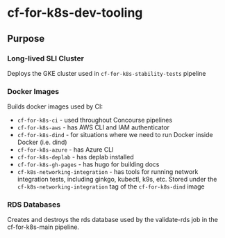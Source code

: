 # cf-for-k8s-dev-tooling

## Purpose
### Long-lived SLI Cluster
Deploys the GKE cluster used in `cf-for-k8s-stability-tests` pipeline

### Docker Images
Builds docker images used by CI:
  - `cf-for-k8s-ci` - used throughout Concourse pipelines
  - `cf-for-k8s-aws` - has AWS CLI and IAM authenticator
  - `cf-for-k8s-dind` - for situations where we need to run Docker inside Docker (i.e. dind)
  - `cf-for-k8s-azure` - has Azure CLI
  - `cf-for-k8s-deplab` - has deplab installed
  - `cf-for-k8s-gh-pages` - has hugo for building docs
  - `cf-k8s-networking-integration` - has tools for running network integration tests, including ginkgo, kubectl, k9s, etc. Stored under the `cf-k8s-networking-integration` tag of the `cf-for-k8s-dind` image

### RDS Databases
Creates and destroys the rds database used by the validate-rds job in the cf-for-k8s-main pipeline.
